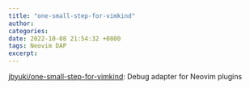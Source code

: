 ```yaml
---
title: "one-small-step-for-vimkind"
author: 
categories: 
date: 2022-10-08 21:54:32 +0800
tags: Neovim DAP
excerpt: 
---
```






[jbyuki/one-small-step-for-vimkind](https://github.com/jbyuki/one-small-step-for-vimkind): Debug adapter for Neovim plugins















